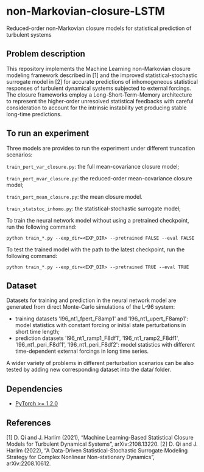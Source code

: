 # non-Markovian-closure-LSTM
Reduced-order non-Markovian closure models for statistical prediction of turbulent systems

## Problem description

This repository implements the Machine Learning non-Markovian closure modeling framework described in [1] and the improved statistical-stochastic surrogate model in [2] for accurate predictions of inhomogeneous statistical responses of turbulent dynamical systems subjected to external forcings. The closure frameworks employ a Long-Short-Term-Memory architecture to represent the higher-order unresolved statistical feedbacks with careful consideration to account for the intrinsic instability yet producing stable long-time predictions. 

## To run an experiment

Three models are provides to run the experiment under different truncation scenarios:

`train_pert_var_closure.py`: the full mean-covariance closure model;

`train_pert_mvar_closure.py`: the reduced-order mean-covariance closure model;

`train_pert_mean_closure.py`: the mean closure model.

`train_statstoc_inhomo.py`: the statistical-stochastic surrogate model;

To train the neural network model without using a pretrained checkpoint, run the following command:

```
python train_*.py --exp_dir=<EXP_DIR> --pretrained FALSE --eval FALSE
```

To test the trained model with the path to the latest checkpoint, run the following command:

```
python train_*.py --exp_dir=<EXP_DIR> --pretrained TRUE --eval TRUE
```

## Dataset

Datasets for training and prediction in the neural network model are generated from direct Monte-Carlo simulations of the L-96 system:

* training datasets 'l96_nt1_fpert_F8amp1' and 'l96_nt1_upert_F8amp1': model statistics with constant forcing or initial state perturbations in short time length;
* prediction datasets 'l96_nt1_ramp1_F8df1', 'l96_nt1_ramp2_F8df1', 'l96_nt1_peri_F8df1', 'l96_nt1_peri_F8df2': model statistics with different time-dependent external forcings in long time series.

A wider variety of problems in different perturbation scenarios can be also tested by adding new corresponding dataset into the data/ folder.

## Dependencies

* [PyTorch >= 1.2.0](https://pytorch.org)

## References
[1] D. Qi and J. Harlim  (2021), “Machine Learning-Based Statistical Closure Models for Turbulent Dynamical Systems”, arXiv:2108.13220.
[2] D. Qi and J. Harlim  (2022), “A Data-Driven Statistical-Stochastic Surrogate Modeling Strategy for Complex Nonlinear Non-stationary Dynamics”, arXiv:2208.10612.
